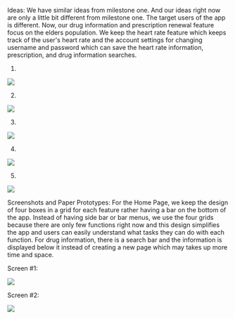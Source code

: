 Ideas:
We have similar ideas from milestone one. And our ideas right now are only a little bit different from milestone one. The target users of the app is different. Now, our drug information and prescription renewal feature focus on the elders population. We keep the heart rate feature which keeps track of the user's heart rate and the account settings for changing username and password which can save the heart rate information, prescription, and drug information searches.

1. 

![](https://github.com/ethan-cy/COGS121/blob/master/images/ad.PNG)

2. 

![](https://github.com/ethan-cy/COGS121/blob/master/images/as.PNG)

3. 

![](https://github.com/ethan-cy/COGS121/blob/master/images/Capture.PNG)

4. 

![](https://github.com/ethan-cy/COGS121/blob/master/images/Capture1.PNG)

5. 

![](https://github.com/ethan-cy/COGS121/blob/master/images/Capture2.PNG)

Screenshots and Paper Prototypes:
For the Home Page, we keep the design of four boxes in a grid for each feature rather having a bar on the bottom of the app. Instead of having side bar or bar menus, we use the four grids because there are only few functions right now and this design simplifies the app and users can easily understand what tasks they can do with each function. For drug information, there is a search bar and the information is displayed below it instead of creating a new page which may takes up more time and space.

Screen #1:

![](https://github.com/ethan-cy/COGS121/blob/master/images/ad.PNG)

Screen #2:

![](https://github.com/ethan-cy/COGS121/blob/master/images/drug_info.PNG)
